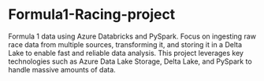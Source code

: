 # Formula1-Racing-project
Formula 1 data using Azure Databricks and PySpark. Focus on ingesting raw race data from multiple sources, transforming it, and storing it in a Delta Lake to enable fast and reliable data analysis. This project leverages key technologies such as Azure Data Lake Storage, Delta Lake, and PySpark to handle massive amounts of data.

